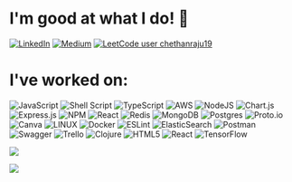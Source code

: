 # I'm good at what I do! 💫

[![LinkedIn](https://img.shields.io/badge/LinkedIn-%230077B5.svg?logo=linkedin&logoColor=white)](https://www.linkedin.com/in/chethan-raj-b351915a/) [![Medium](https://img.shields.io/badge/Medium-12100E?logo=medium&logoColor=white)](https://medium.com/@Chethan_Raj) [![LeetCode user chethanraju19](https://img.shields.io/badge/dynamic/json?style=flat-square&labelColor=black&color=%23ffa116&label=Solved&query=solved&url=https%3A%2F%2Fbadge.xyli.tech/%2Fapi%2Fusers%2Fchethanraju19&logo=leetcode&logoColor=yellow)](https://leetcode.com/chethanraju19/)

# I've worked on:
![JavaScript](https://img.shields.io/badge/javascript-%23323330.svg?style=for-the-badge&logo=javascript&logoColor=%23F7DF1E) ![Shell Script](https://img.shields.io/badge/shell_script-%23121011.svg?style=for-the-badge&logo=gnu-bash&logoColor=white) ![TypeScript](https://img.shields.io/badge/typescript-%23007ACC.svg?style=for-the-badge&logo=typescript&logoColor=white) ![AWS](https://img.shields.io/badge/AWS-%23FF9900.svg?style=for-the-badge&logo=amazon-aws&logoColor=white) ![NodeJS](https://img.shields.io/badge/node.js-6DA55F?style=for-the-badge&logo=node.js&logoColor=white) ![Chart.js](https://img.shields.io/badge/chart.js-F5788D.svg?style=for-the-badge&logo=chart.js&logoColor=white) ![Express.js](https://img.shields.io/badge/express.js-%23404d59.svg?style=for-the-badge&logo=express&logoColor=%2361DAFB) ![NPM](https://img.shields.io/badge/NPM-%23000000.svg?style=for-the-badge&logo=npm&logoColor=white) ![React](https://img.shields.io/badge/react-%2320232a.svg?style=for-the-badge&logo=react&logoColor=%2361DAFB) ![Redis](https://img.shields.io/badge/redis-%23DD0031.svg?style=for-the-badge&logo=redis&logoColor=white) ![MongoDB](https://img.shields.io/badge/MongoDB-%234ea94b.svg?style=for-the-badge&logo=mongodb&logoColor=white) ![Postgres](https://img.shields.io/badge/postgres-%23316192.svg?style=for-the-badge&logo=postgresql&logoColor=white) ![Proto.io](https://img.shields.io/badge/Proto.io-161637?style=for-the-badge&logo=proto.io&logoColor=00e5ff) ![Canva](https://img.shields.io/badge/Canva-%2300C4CC.svg?style=for-the-badge&logo=Canva&logoColor=white) ![LINUX](https://img.shields.io/badge/Linux-FCC624?style=for-the-badge&logo=linux&logoColor=black) ![Docker](https://img.shields.io/badge/docker-%230db7ed.svg?style=for-the-badge&logo=docker&logoColor=white) ![ESLint](https://img.shields.io/badge/ESLint-4B3263?style=for-the-badge&logo=eslint&logoColor=white) ![ElasticSearch](https://img.shields.io/badge/-ElasticSearch-005571?style=for-the-badge&logo=elasticsearch) ![Postman](https://img.shields.io/badge/Postman-FF6C37?style=for-the-badge&logo=postman&logoColor=white) ![Swagger](https://img.shields.io/badge/-Swagger-%23Clojure?style=for-the-badge&logo=swagger&logoColor=white) ![Trello](https://img.shields.io/badge/Trello-%23026AA7.svg?style=for-the-badge&logo=Trello&logoColor=white) ![Clojure](https://img.shields.io/badge/Clojure-%23Clojure.svg?style=for-the-badge&logo=Clojure&logoColor=Clojure) ![HTML5](https://img.shields.io/badge/html5-%23E34F26.svg?style=for-the-badge&logo=html5&logoColor=white) ![React](https://img.shields.io/badge/react-%2320232a.svg?style=for-the-badge&logo=react&logoColor=%2361DAFB) ![TensorFlow](https://img.shields.io/badge/TensorFlow-%23FF6F00.svg?style=for-the-badge&logo=TensorFlow&logoColor=white)

<!--- ![](https://github-readme-streak-stats.herokuapp.com/?user=SarvaBharan&theme=dark&hide_border=true)<br/> -->
<!---![](https://github-readme-stats.vercel.app/api/top-langs/?username=SarvaBharan&theme=dark&hide_border=true&include_all_commits=false&count_private=false&layout=compact) --->

![](https://quotes-github-readme.vercel.app/api?type=horizontal&theme=radical)

[![](https://visitcount.itsvg.in/api?id=SarvaBharan&icon=0&color=0)](https://visitcount.itsvg.in)
